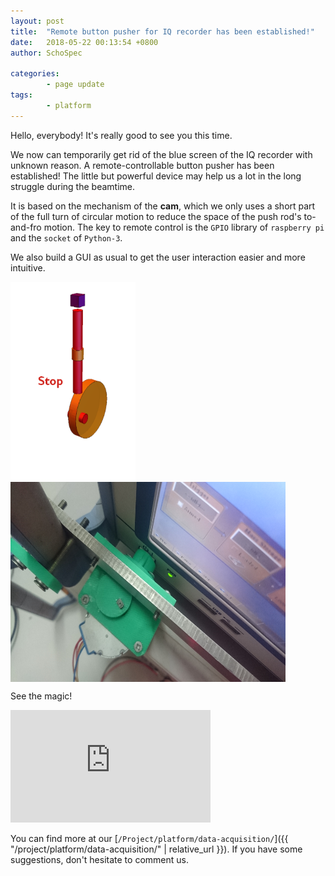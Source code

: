 ```yaml
---
layout: post
title:  "Remote button pusher for IQ recorder has been established!"
date:   2018-05-22 00:13:54 +0800
author: SchoSpec

categories:
        - page update
tags:
        - platform
---
```


Hello, everybody! It's really good to see you this time.

We now can temporarily get rid of the blue screen of the IQ recorder with unknown reason. A remote-controllable button pusher has been established! The little but powerful device may help us a lot in the long struggle during the beamtime.

It is based on the mechanism of the <b>cam</b>, which we only uses a short part of the full turn of circular motion to reduce the space of the push rod's to-and-fro motion. The key to remote control is the `GPIO` library of `raspberry pi` and the `socket` of `Python-3`.

We also build a GUI as usual to get the user interaction easier and more intuitive.

<div>
<img src="https://raw.githubusercontent.com/SchottkySpectroscopyIMP/remote-buttonpusher/master/wiki-pic/buttonPusher.gif" alt="camStep" height="320" width="200" style="vertical-align:middle;">
&nbsp;&nbsp;&nbsp;&nbsp;&nbsp;
<img src="https://raw.githubusercontent.com/SchottkySpectroscopyIMP/remote-buttonpusher/master/wiki-pic/buttonPusher_cam.JPG" alt="buttonPusher" height="320" width="440" style="vertical-align:middle;">
</div>

See the magic!

<div class="aspect-ratio aspect-ratio--16x9 w-100 mb4">
<iframe src="https://onedrive.live.com/embed?cid=64BDB670E3C9499C&resid=64BDB670E3C9499C%214839&authkey=AH9y7urLtDRnc94" width="320" height="180" frameborder="0" scrolling="no" allowfullscreen></iframe>
</div>

You can find more at our [`/Project/platform/data-acquisition/`]({{ "/project/platform/data-acquisition/" | relative_url }}). If you have some suggestions, don't hesitate to comment us.


